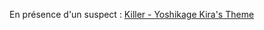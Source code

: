 En présence d'un suspect : [Killer - Yoshikage Kira's Theme](https://www.youtube.com/watch?v=9yGGNohmAT0)
